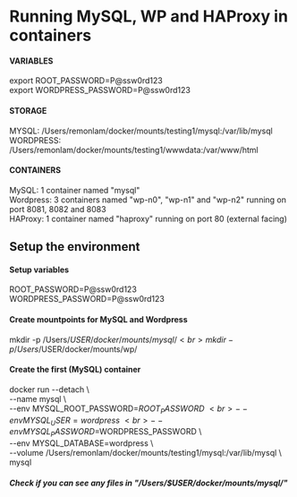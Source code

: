 # Running MySQL, WP and HAProxy in containers
#### VARIABLES
export ROOT_PASSWORD=P@ssw0rd123 <br>
export WORDPRESS_PASSWORD=P@ssw0rd123

#### STORAGE
MYSQL: /Users/remonlam/docker/mounts/testing1/mysql:/var/lib/mysql<br>
WORDPRESS: /Users/remonlam/docker/mounts/testing1/wwwdata:/var/www/html

#### CONTAINERS
MySQL: 1 container named "mysql"<br>
Wordpress: 3 containers named "wp-n0", "wp-n1" and "wp-n2" running on port 8081, 8082 and 8083<br>
HAProxy: 1 container named "haproxy" running on port 80 (external facing)


## Setup the environment
#### Setup variables
ROOT_PASSWORD=P@ssw0rd123 <br>
WORDPRESS_PASSWORD=P@ssw0rd123

#### Create mountpoints for MySQL and Wordpress
mkdir -p /Users/$USER/docker/mounts/mysql/<br>
mkdir -p /Users/$USER/docker/mounts/wp/

#### Create the first (MySQL) container
docker run --detach \ <br>
  --name mysql \ <br>
  --env MYSQL_ROOT_PASSWORD=$ROOT_PASSWORD \ <br>
  --env MYSQL_USER=wordpress \ <br>
  --env MYSQL_PASSWORD=$WORDPRESS_PASSWORD \ <br>
  --env MYSQL_DATABASE=wordpress \ <br>
  --volume /Users/remonlam/docker/mounts/testing1/mysql:/var/lib/mysql \ <br>
  mysql

##### Check if you can see any files in "/Users/$USER/docker/mounts/mysql/"
